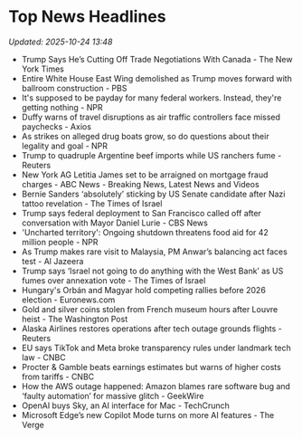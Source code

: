 # Top News Headlines

_Updated: 2025-10-24 13:48_

- Trump Says He’s Cutting Off Trade Negotiations With Canada - The New York Times
- Entire White House East Wing demolished as Trump moves forward with ballroom construction - PBS
- It's supposed to be payday for many federal workers. Instead, they're getting nothing - NPR
- Duffy warns of travel disruptions as air traffic controllers face missed paychecks - Axios
- As strikes on alleged drug boats grow, so do questions about their legality and goal - NPR
- Trump to quadruple Argentine beef imports while US ranchers fume - Reuters
- New York AG Letitia James set to be arraigned on mortgage fraud charges - ABC News - Breaking News, Latest News and Videos
- Bernie Sanders ‘absolutely’ sticking by US Senate candidate after Nazi tattoo revelation - The Times of Israel
- Trump says federal deployment to San Francisco called off after conversation with Mayor Daniel Lurie - CBS News
- 'Uncharted territory': Ongoing shutdown threatens food aid for 42 million people - NPR
- As Trump makes rare visit to Malaysia, PM Anwar’s balancing act faces test - Al Jazeera
- Trump says ‘Israel not going to do anything with the West Bank’ as US fumes over annexation vote - The Times of Israel
- Hungary's Orbán and Magyar hold competing rallies before 2026 election - Euronews.com
- Gold and silver coins stolen from French museum hours after Louvre heist - The Washington Post
- Alaska Airlines restores operations after tech outage grounds flights - Reuters
- EU says TikTok and Meta broke transparency rules under landmark tech law - CNBC
- Procter & Gamble beats earnings estimates but warns of higher costs from tariffs - CNBC
- How the AWS outage happened: Amazon blames rare software bug and ‘faulty automation’ for massive glitch - GeekWire
- OpenAI buys Sky, an AI interface for Mac - TechCrunch
- Microsoft Edge’s new Copilot Mode turns on more AI features - The Verge